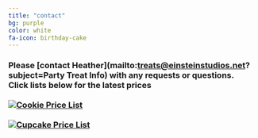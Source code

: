 ```yaml
---
title: "contact"
bg: purple
color: white
fa-icon: birthday-cake
---
```


### Please [contact Heather](mailto:treats@einsteinstudios.net?subject=Party Treat Info) with any requests or questions.<br />Click lists below for the latest prices<br /><br /><a href="/img/price/Cookie Price List.jpg" title="Cookie Price List"><img src="//images.weserv.nl/?url=treats.einsteinstudios.net/img/price/Cookie Price List.jpg&w=350&h=525&output=jpg&q=90" alt="Cookie Price List" /></a><br /><br /><a href="/img/price/Cupcake Prices List.jpg" title="Cupcake Price List"><img src="//images.weserv.nl/?url=treats.einsteinstudios.net/img/price/Cupcake Prices List.jpg&w=350&h=525&output=jpg&q=90" alt="Cupcake Price List" /></a>
